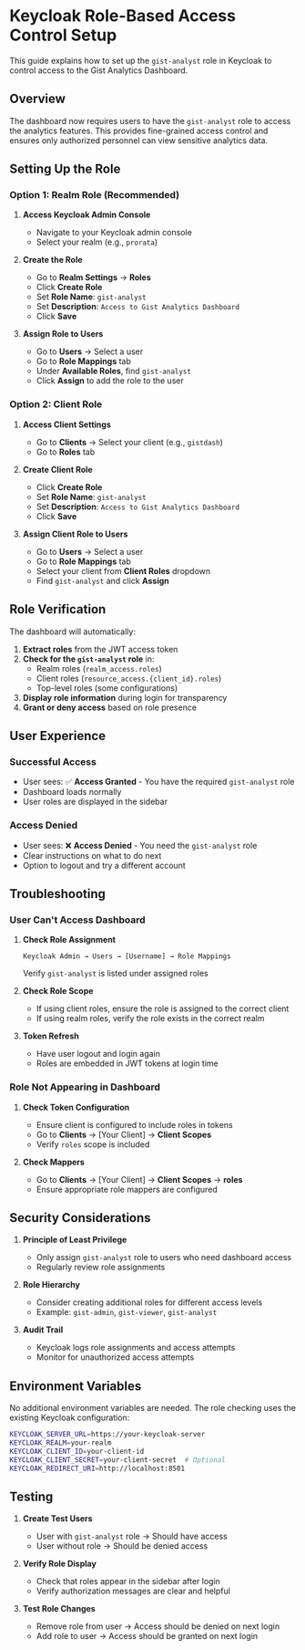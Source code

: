 # Keycloak Role-Based Access Control Setup

This guide explains how to set up the `gist-analyst` role in Keycloak to control access to the Gist Analytics Dashboard.

## Overview

The dashboard now requires users to have the `gist-analyst` role to access the analytics features. This provides fine-grained access control and ensures only authorized personnel can view sensitive analytics data.

## Setting Up the Role

### Option 1: Realm Role (Recommended)

1. **Access Keycloak Admin Console**
   - Navigate to your Keycloak admin console
   - Select your realm (e.g., `prorata`)

2. **Create the Role**
   - Go to **Realm Settings** → **Roles**
   - Click **Create Role**
   - Set **Role Name**: `gist-analyst`
   - Set **Description**: `Access to Gist Analytics Dashboard`
   - Click **Save**

3. **Assign Role to Users**
   - Go to **Users** → Select a user
   - Go to **Role Mappings** tab
   - Under **Available Roles**, find `gist-analyst`
   - Click **Assign** to add the role to the user

### Option 2: Client Role

1. **Access Client Settings**
   - Go to **Clients** → Select your client (e.g., `gistdash`)
   - Go to **Roles** tab

2. **Create Client Role**
   - Click **Create Role**
   - Set **Role Name**: `gist-analyst`
   - Set **Description**: `Access to Gist Analytics Dashboard`
   - Click **Save**

3. **Assign Client Role to Users**
   - Go to **Users** → Select a user
   - Go to **Role Mappings** tab
   - Select your client from **Client Roles** dropdown
   - Find `gist-analyst` and click **Assign**

## Role Verification

The dashboard will automatically:

1. **Extract roles** from the JWT access token
2. **Check for the `gist-analyst` role** in:
   - Realm roles (`realm_access.roles`)
   - Client roles (`resource_access.{client_id}.roles`)
   - Top-level roles (some configurations)
3. **Display role information** during login for transparency
4. **Grant or deny access** based on role presence

## User Experience

### Successful Access
- User sees: ✅ **Access Granted** - You have the required `gist-analyst` role
- Dashboard loads normally
- User roles are displayed in the sidebar

### Access Denied
- User sees: ❌ **Access Denied** - You need the `gist-analyst` role
- Clear instructions on what to do next
- Option to logout and try a different account

## Troubleshooting

### User Can't Access Dashboard

1. **Check Role Assignment**
   ```
   Keycloak Admin → Users → [Username] → Role Mappings
   ```
   Verify `gist-analyst` is listed under assigned roles

2. **Check Role Scope**
   - If using client roles, ensure the role is assigned to the correct client
   - If using realm roles, verify the role exists in the correct realm

3. **Token Refresh**
   - Have user logout and login again
   - Roles are embedded in JWT tokens at login time

### Role Not Appearing in Dashboard

1. **Check Token Configuration**
   - Ensure client is configured to include roles in tokens
   - Go to **Clients** → [Your Client] → **Client Scopes**
   - Verify `roles` scope is included

2. **Check Mappers**
   - Go to **Clients** → [Your Client] → **Client Scopes** → **roles**
   - Ensure appropriate role mappers are configured

## Security Considerations

1. **Principle of Least Privilege**
   - Only assign `gist-analyst` role to users who need dashboard access
   - Regularly review role assignments

2. **Role Hierarchy**
   - Consider creating additional roles for different access levels
   - Example: `gist-admin`, `gist-viewer`, `gist-analyst`

3. **Audit Trail**
   - Keycloak logs role assignments and access attempts
   - Monitor for unauthorized access attempts

## Environment Variables

No additional environment variables are needed. The role checking uses the existing Keycloak configuration:

```bash
KEYCLOAK_SERVER_URL=https://your-keycloak-server
KEYCLOAK_REALM=your-realm
KEYCLOAK_CLIENT_ID=your-client-id
KEYCLOAK_CLIENT_SECRET=your-client-secret  # Optional
KEYCLOAK_REDIRECT_URI=http://localhost:8501
```

## Testing

1. **Create Test Users**
   - User with `gist-analyst` role → Should have access
   - User without role → Should be denied access

2. **Verify Role Display**
   - Check that roles appear in the sidebar after login
   - Verify authorization messages are clear and helpful

3. **Test Role Changes**
   - Remove role from user → Access should be denied on next login
   - Add role to user → Access should be granted on next login 